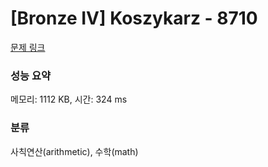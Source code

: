 # [Bronze IV] Koszykarz - 8710 

[문제 링크](https://www.acmicpc.net/problem/8710) 

### 성능 요약

메모리: 1112 KB, 시간: 324 ms

### 분류

사칙연산(arithmetic), 수학(math)

